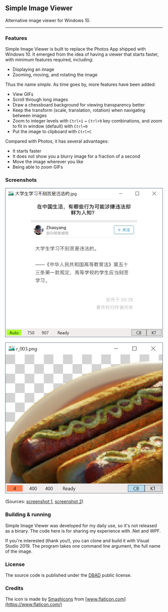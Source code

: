 ## Simple Image Viewer

Alternative image viewer for Windows 10.

---

### Features

Simple Image Viewer is built to replace the Photos App shipped with Windows 10. It emerged from the idea of having a viewer that starts faster, with minimum features required, including:

- Displaying an image
- Zooming, moving, and rotating the image

Thus the name _simple_. As time goes by, more features have been added:

- View GIFs
- Scroll through long images
- Draw a chessboard background for viewing transparency better
- Keep the transform (scale, translation, rotation) when navigating between images
- Zoom to integer levels with `Ctrl+1` ~ `Ctrl+9` key combinations, and zoom to fit in window (default) with `Ctrl+0`
- Put the image to clipboard with `Ctrl+C`

Compared with Photos, it has several advantages:

- It starts faster
- It does not show you a blurry image for a fraction of a second
- Move the image wherever you like
- Being able to zoom GIFs

### Screenshots

![Screenshot 1](screenshots/ss1.png)

![Screenshot 2](screenshots/ss2.png)

(Sources: [screenshot 1](https://www.zhihu.com/question/49014306/answer/336572244), [screenshot 2](https://github.com/bmild/nerf))

### Building & running

Simple Image Viewer was developed for my daily use, so it's not released as a binary. The code here is for sharing my experience with .Net and WPF.

If you're interested (thank you!), you can clone and build it with Visual Studio 2019. The program takes one command line argument, the full name of the image.

### License

The source code is published under the [DBAD](https://dbad-license.org/) public license.

### Credits

The icon is made by [Smashicons](https://www.flaticon.com/authors/smashicons) from [www.flaticon.com](https://www.flaticon.com/)
